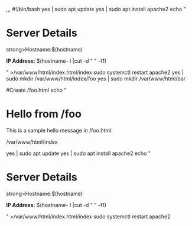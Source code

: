 ,,,
#!/bin/bash
yes | sudo apt update
yes | sudo apt install apache2
echo "<h1>Server Details</h1><p>strong>Hostname:</strong>$(hostname)</p><p><strong>IP
Address:</strong> $(hostname- I |cut -d " " -f1)</p>" >/var/www/html/index.html/index
sudo systemctl restart apache2
yes | sudo mkdir /var/www/html/index/foo
yes | sudo mkdir  /var/www/html/bar

#Create /foo.html 
echo "<h1>Hello from /foo</h1><p> This is a sample hello message in /foo.html.</p> /var/www/html/index

yes | sudo apt update
yes | sudo apt install apache2
echo "<h1>Server Details</h1><p>strong>Hostname:</strong>$(hostname)</p><p><strong>IP
Address:</strong> $(hostname- I |cut -d " " -f1)</p>" >/var/www/html/index.html/index
sudo systemctl restart apache2




